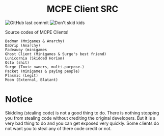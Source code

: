 <h1 align="center">MCPE Client SRC</h1>
<p>
<img alt="GitHub last commit" src="https://img.shields.io/github/last-commit/Turkeii/MCPE-Client-Sources">
<img alt="Don't skid kids" src="https://img.shields.io/badge/Skidding-Dumb-red">
</p>

Source codes of MCPE Clients!

    Badman (Mnigames & Anarchy)
    DaDrip (Anarchy)
    Fadeaway (minigames
	Ghost Client (Minigames & Surge's best friend)
    Lunicornia (Skidded Horion)
    Octo (shit)
    Surge (Toxic owners, multi-purpose.)
    Packet (minigames & paying people)
    Plasmic (Legit)
    Moon (External, Blatant)
# Notice
Skidding (stealing code) is not a good thing to do. There is nothing stopping you from stealing code without crediting the original developers. But it is a very bad thing to do and you can get exposed very quickly. Some clients do not want you to steal any of there code credit or not.
